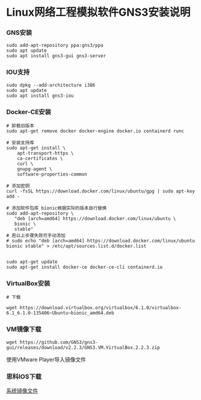 # Linux网络工程模拟软件GNS3安装说明

### GNS安装
``` shell
sudo add-apt-repository ppa:gns3/ppa
sudo apt update
sudo apt install gns3-gui gns3-server
```
### IOU支持
``` shell
sudo dpkg --add-architecture i386
sudo apt update
sudo apt install gns3-iou
```

### Docker-CE安装
``` shell
# 卸载旧版本
sudo apt-get remove docker docker-engine docker.io containerd runc

# 安装支持库
sudo apt-get install \
    apt-transport-https \
    ca-certificates \
    curl \
    gnupg-agent \
    software-properties-common

# 添加密钥
curl -fsSL https://download.docker.com/linux/ubuntu/gpg | sudo apt-key add -

# 添加软件包库 bionic根据实际的版本自行替换
sudo add-apt-repository \
   "deb [arch=amd64] https://download.docker.com/linux/ubuntu \
   bionic \
   stable"
# 若以上步骤失败可手动添加
# sudo echo "deb [arch=amd64] https://download.docker.com/linux/ubuntu bionic stable" > /etc/apt/sources.list.d/docker.list


sudo apt-get update
sudo apt-get install docker-ce docker-ce-cli containerd.io
```

### VirtualBox安装
``` shell
# 下载

wget https://download.virtualbox.org/virtualbox/6.1.0/virtualbox-6.1_6.1.0-135406~Ubuntu~bionic_amd64.deb

```
### VM镜像下载
``` shell
wget https://github.com/GNS3/gns3-gui/releases/download/v2.2.3/GNS3.VM.VirtualBox.2.2.3.zip
```
使用VMware Player导入镜像文件

### 思科IOS下载
[系统镜像文件](https://drive.google.com/open?id=1KwVl6SgKky6gr20Z4pk6wpnLQcyNB9PM)

